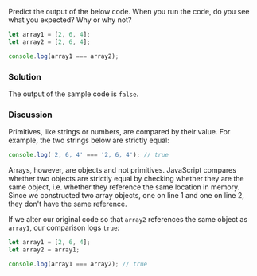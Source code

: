 Predict the output of the below code. When you run the code, do you see what you expected? Why or why not?

```JavaScript
let array1 = [2, 6, 4];
let array2 = [2, 6, 4];

console.log(array1 === array2);
```

### Solution
The output of the sample code is `false`.

### Discussion
Primitives, like strings or numbers, are compared by their value. For example, the two strings below are strictly equal:

```JavaScript
console.log('2, 6, 4' === '2, 6, 4'); // true
```

Arrays, however, are objects and not primitives. JavaScript compares whether two objects are strictly equal by checking whether they are the same object, i.e. whether they reference the same location in memory. Since we constructed two array objects, one on line 1 and one on line 2, they don't have the same reference.

If we alter our original code so that `array2` references the same object as `array1`, our comparison logs `true`:

```JavaScript
let array1 = [2, 6, 4];
let array2 = array1;

console.log(array1 === array2); // true
```